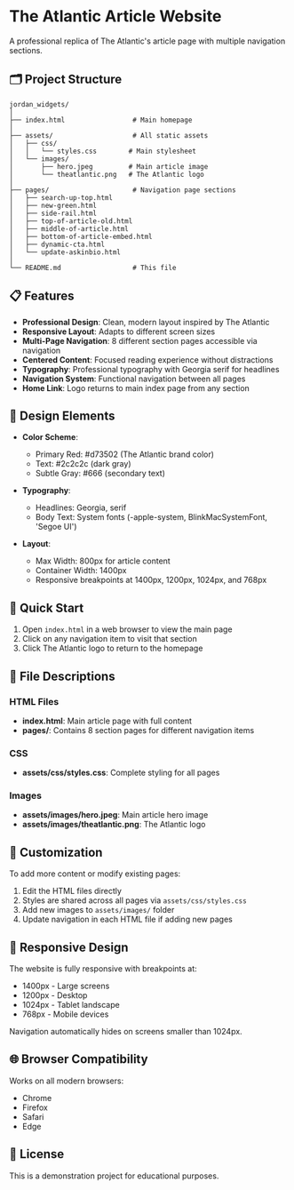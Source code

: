 # The Atlantic Article Website

A professional replica of The Atlantic's article page with multiple navigation sections.

## 🗂️ Project Structure

```
jordan_widgets/
│
├── index.html                 # Main homepage
│
├── assets/                    # All static assets
│   ├── css/
│   │   └── styles.css        # Main stylesheet
│   └── images/
│       ├── hero.jpeg         # Main article image
│       └── theatlantic.png   # The Atlantic logo
│
├── pages/                     # Navigation page sections
│   ├── search-up-top.html
│   ├── new-green.html
│   ├── side-rail.html
│   ├── top-of-article-old.html
│   ├── middle-of-article.html
│   ├── bottom-of-article-embed.html
│   ├── dynamic-cta.html
│   └── update-askinbio.html
│
└── README.md                  # This file
```

## 📋 Features

- **Professional Design**: Clean, modern layout inspired by The Atlantic
- **Responsive Layout**: Adapts to different screen sizes
- **Multi-Page Navigation**: 8 different section pages accessible via navigation
- **Centered Content**: Focused reading experience without distractions
- **Typography**: Professional typography with Georgia serif for headlines
- **Navigation System**: Functional navigation between all pages
- **Home Link**: Logo returns to main index page from any section

## 🎨 Design Elements

- **Color Scheme**:
  - Primary Red: #d73502 (The Atlantic brand color)
  - Text: #2c2c2c (dark gray)
  - Subtle Gray: #666 (secondary text)

- **Typography**:
  - Headlines: Georgia, serif
  - Body Text: System fonts (-apple-system, BlinkMacSystemFont, 'Segoe UI')

- **Layout**:
  - Max Width: 800px for article content
  - Container Width: 1400px
  - Responsive breakpoints at 1400px, 1200px, 1024px, and 768px

## 🚀 Quick Start

1. Open `index.html` in a web browser to view the main page
2. Click on any navigation item to visit that section
3. Click The Atlantic logo to return to the homepage

## 📁 File Descriptions

### HTML Files
- **index.html**: Main article page with full content
- **pages/**: Contains 8 section pages for different navigation items

### CSS
- **assets/css/styles.css**: Complete styling for all pages

### Images
- **assets/images/hero.jpeg**: Main article hero image
- **assets/images/theatlantic.png**: The Atlantic logo

## 🔧 Customization

To add more content or modify existing pages:

1. Edit the HTML files directly
2. Styles are shared across all pages via `assets/css/styles.css`
3. Add new images to `assets/images/` folder
4. Update navigation in each HTML file if adding new pages

## 📱 Responsive Design

The website is fully responsive with breakpoints at:
- 1400px - Large screens
- 1200px - Desktop
- 1024px - Tablet landscape
- 768px - Mobile devices

Navigation automatically hides on screens smaller than 1024px.

## 🌐 Browser Compatibility

Works on all modern browsers:
- Chrome
- Firefox
- Safari
- Edge

## 📄 License

This is a demonstration project for educational purposes.